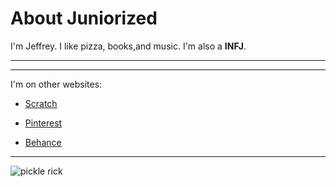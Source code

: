 # About Juniorized
I'm Jeffrey. I like pizza, books,and music. I'm also a **INFJ**.

----


----
I'm on other websites: 

* [Scratch](https:scratch.mit.edu/users/Juniorized/)

* [Pinterest]([pinterest.com/Juniorized/boards](https://scratch.mit.edu/users/Juniorized/)/)

* [Behance](behance.net/jeffreyphotographer)
----

![pickle rick](https://upload.wikimedia.org/wikipedia/en/5/53/Pickle_Rick.jpg)
